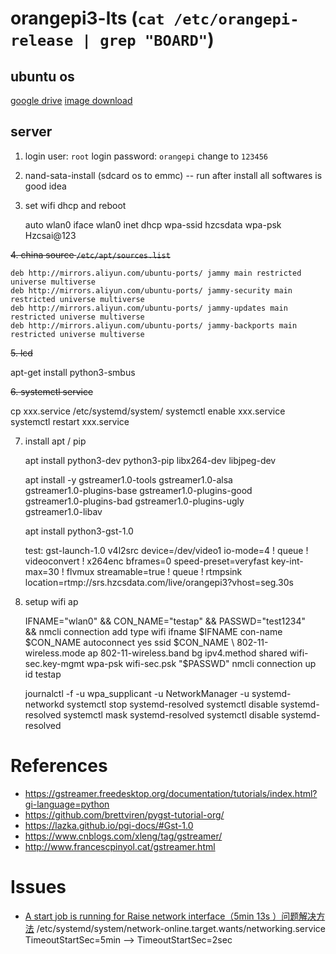 # orangepi3-lts (`cat /etc/orangepi-release | grep "BOARD"`)

## ubuntu os

[google drive](https://drive.google.com/drive/folders/1KzyzyByev-fpZat7yvgYz1omOqFFqt1k)
[image download](http://www.orangepi.cn/html/hardWare/computerAndMicrocontrollers/service-and-support/Orange-Pi-3-LTS.html)

## server

1. login user: `root` login password: `orangepi` change to `123456`

2. nand-sata-install (sdcard os to emmc) -- run after install all softwares is good idea

3. set wifi dhcp and reboot

    auto wlan0
    iface wlan0 inet dhcp
    wpa-ssid hzcsdata
    wpa-psk Hzcsai@123

~~4. china source `/etc/apt/sources.list`~~

    deb http://mirrors.aliyun.com/ubuntu-ports/ jammy main restricted universe multiverse
    deb http://mirrors.aliyun.com/ubuntu-ports/ jammy-security main restricted universe multiverse
    deb http://mirrors.aliyun.com/ubuntu-ports/ jammy-updates main restricted universe multiverse
    deb http://mirrors.aliyun.com/ubuntu-ports/ jammy-backports main restricted universe multiverse

~~5. lcd~~

   apt-get install python3-smbus

~~6. systemctl service~~

   cp xxx.service /etc/systemd/system/
   systemctl enable xxx.service
   systemctl restart xxx.service

7. install apt / pip

    apt install python3-dev python3-pip libx264-dev libjpeg-dev
    
    apt install -y gstreamer1.0-tools gstreamer1.0-alsa \
         gstreamer1.0-plugins-base gstreamer1.0-plugins-good \
         gstreamer1.0-plugins-bad gstreamer1.0-plugins-ugly \
         gstreamer1.0-libav

    apt install python3-gst-1.0

    test:
       gst-launch-1.0 v4l2src device=/dev/video1 io-mode=4 ! queue ! videoconvert ! x264enc bframes=0 speed-preset=veryfast key-int-max=30 ! flvmux streamable=true ! queue ! rtmpsink location=rtmp://srs.hzcsdata.com/live/orangepi3?vhost=seg.30s

8. setup wifi ap

    IFNAME="wlan0" && CON_NAME="testap" && PASSWD="test1234" \
        && nmcli connection add type wifi ifname $IFNAME con-name $CON_NAME autoconnect yes ssid $CON_NAME \
        802-11-wireless.mode ap 802-11-wireless.band bg ipv4.method shared wifi-sec.key-mgmt wpa-psk wifi-sec.psk "$PASSWD"
    nmcli connection up id testap

    journalctl  -f -u wpa_supplicant -u NetworkManager -u systemd-networkd 
    systemctl stop systemd-resolved
    systemctl disable systemd-resolved
    systemctl mask systemd-resolved
    systemctl disable systemd-resolved

# References

- https://gstreamer.freedesktop.org/documentation/tutorials/index.html?gi-language=python
- https://github.com/brettviren/pygst-tutorial-org/
- https://lazka.github.io/pgi-docs/#Gst-1.0
- https://www.cnblogs.com/xleng/tag/gstreamer/
- http://www.francescpinyol.cat/gstreamer.html

# Issues

-  [A start job is running for Raise network interface（5min 13s ）问题解决方法][3]
    /etc/systemd/system/network-online.target.wants/networking.service
        TimeoutStartSec=5min --> TimeoutStartSec=2sec

[3]: https://www.cnblogs.com/pipci/p/8537274.html

